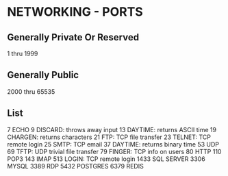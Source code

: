 # NETWORKING - PORTS

## Generally Private Or Reserved
1 thru 1999

## Generally Public
2000 thru 65535

## List
7 ECHO
9 DISCARD: throws away input
13 DAYTIME: returns ASCII time
19 CHARGEN: returns characters
21 FTP: TCP file transfer
23 TELNET: TCP remote login
25 SMTP: TCP email
37 DAYTIME: returns binary time
53 UDP
69 TFTP: UDP trivial file transfer
79 FINGER: TCP info on users
80 HTTP
110 POP3
143 IMAP
513 LOGIN: TCP remote login
1433 SQL SERVER
3306 MYSQL
3389 RDP
5432 POSTGRES
6379 REDIS
